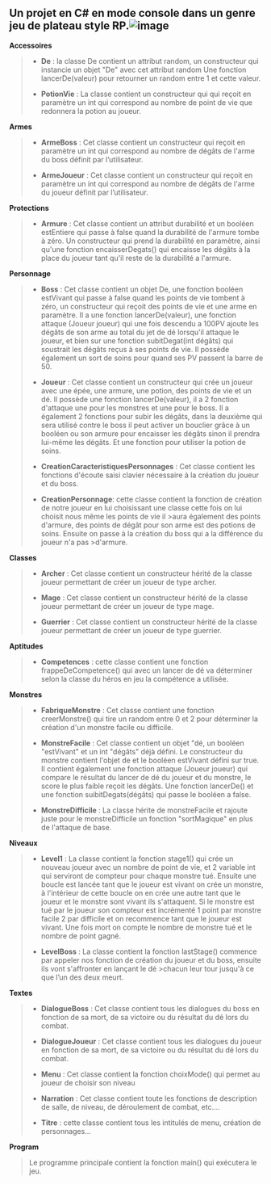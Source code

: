 
## **Un projet en C# en mode console dans un genre jeu de plateau style RP.**![image](https://drive.google.com/uc?export=view&id=1XXs8drcpX371W4PCOpYW1FJXsVeAtcXd)



**Accessoires**
> - **De** : la classe De contient un attribut random, un constructeur qui instancie un objet "De" avec cet attribut random Une fonction
> lancerDe(valeur) pour retourner un random entre 1 et cette valeur.
> 
> - **PotionVie** : La classe contient un constructeur qui qui reçoit en paramètre un int qui correspond au nombre de point de vie que
> redonnera la potion au joueur.

**Armes**
> - **ArmeBoss** : Cet classe contient un constructeur qui reçoit en paramètre un int qui correspond au nombre de dégâts de l'arme du boss
> définit par l’utilisateur.
> 
> - **ArmeJoueur** : Cet classe contient un constructeur qui reçoit en paramètre un int qui correspond au nombre de dégâts de l'arme du
> joueur définit par l’utilisateur.

**Protections**
> - **Armure** : Cet classe contient un attribut durabilité et un booléen estEntiere qui passe à false quand la durabilité de l'armure tombe à zéro. Un constructeur qui prend la durabilité en paramètre, ainsi qu'une fonction encaisserDegats() qui encaisse les dégâts à la place du joueur tant qu'il reste de la durabilité a l'armure.

**Personnage** 
> - **Boss** : Cet classe contient un objet De, une fonction booléen estVivant qui passe à false quand les points de vie tombent à zéro, un constructeur qui reçoit des points de vie et une arme en paramètre. Il a une fonction lancerDe(valeur), une fonction attaque (Joueur joueur) qui une fois descendu a 100PV ajoute les dégâts de son arme au total du jet de dé lorsqu'il attaque le joueur, et bien sur une fonction subitDegat(int dégâts) qui soustrait les dégâts reçus à ses points de vie. Il possède également un sort de soins pour quand ses PV passent la barre de 50.
>
> - **Joueur** : Cet classe contient un constructeur qui crée un joueur avec une épée, une armure, une potion, des points de vie et un dé. Il possède une fonction lancerDe(valeur), il a 2 fonction d'attaque une pour les monstres et une pour le boss. Il a également 2 fonctions pour subir les dégâts, dans la deuxième qui sera utilisé contre le boss il peut activer un bouclier grâce à un booléen ou son armure pour encaisser les dégâts sinon il prendra lui-même les dégâts. Et une fonction pour utiliser la potion de soins.
>
> - **CreationCaracteristiquesPersonnages** : Cet classe contient les fonctions d'écoute saisi clavier nécessaire à la création du joueur et du boss.
>
> - **CreationPersonnage**: cette classe contient la fonction de création de notre joueur en lui choisissant une classe cette fois on lui choisit nous même les points de vie il >aura également des points d'armure, des points de dégât pour son arme est des potions de soins. Ensuite on passe à la création du boss qui a la différence du joueur n'a pas >d'armure.

**Classes**
> - **Archer** : Cet classe contient un constructeur hérité de la classe joueur permettant de créer un joueur de type archer.
> 
> - **Mage** : Cet classe contient un constructeur hérité de la classe joueur permettant de créer un joueur de type mage.
> 
> - **Guerrier** : Cet classe contient un constructeur hérité de la classe joueur permettant de créer un joueur de type guerrier.

**Aptitudes**
> - **Competences** : cette classe contient une fonction frappeDeCompetence() qui avec un lancer de dé va déterminer selon la classe du héros en jeu la compétence a utilisée.

**Monstres**
> - **FabriqueMonstre** : Cet classe contient une fonction creerMonstre() qui tire un random entre 0 et 2 pour déterminer la
> création d'un monstre facile ou difficile.
> 
> - **MonstreFacile** : Cet classe contient un objet "dé, un booléen "estVivant" et un int "dégâts" déjà défini. Le constructeur du monstre
> contient l'objet de et le booléen estVivant défini sur true. Il
> contient également une fonction attaque (Joueur joueur) qui compare le
> résultat du lancer de dé du joueur et du monstre, le score le plus
> faible reçoit les dégâts. Une fonction lancerDe() et une fonction
> suibitDegats(dégâts) qui passe le booléen a false.
> 
> - **MonstreDifficile** : La classe hérite de monstreFacile et rajoute juste pour le monstreDifficile un fonction "sortMagique" en plus de
> l'attaque de base.

**Niveaux**
> - **Level1** : La classe contient la fonction stage1() qui crée un nouveau joueur avec un nombre de point de vie, et 2 variable int qui
> serviront de compteur pour chaque monstre tué. Ensuite une boucle est
> lancée tant que le joueur est vivant on crée un monstre, à l'intérieur
> de cette boucle on en crée une autre tant que le joueur et le monstre
> sont vivant ils s'attaquent. Si le monstre est tué par le joueur son
> compteur est incrémenté 1 point par monstre facile 2 par difficile et
> on recommence tant que le joueur est vivant. Une fois mort on compte
> le nombre de monstre tué et le nombre de point gagné.
> 
> - **LevelBoss** : La classe contient la fonction lastStage() commence par appeler nos fonction de création du joueur et du boss, ensuite  ils vont s'affronter en lançant le dé >chacun leur tour jusqu'à ce que l’un des deux meurt.

**Textes**
> - **DialogueBoss** : Cet classe contient tous les dialogues du boss en fonction de sa mort, de sa victoire ou du résultat du dé lors du   
> combat.
>    
>  - **DialogueJoueur** : Cet classe contient tous les dialogues du joueur en fonction de sa mort, de sa victoire ou du résultat du dé
> lors du combat.
>    
>  - **Menu** : Cet classe contient la fonction choixMode() qui permet au joueur de choisir son niveau    
>  
>  - **Narration** : Cet classe contient toute les fonctions de description de salle, de niveau, de déroulement de combat, etc.…
>
> - **Titre** : cette classe contient tous les intitulés de menu, création de personnages…

**Program** 
> Le programme principale contient la fonction main() qui exécutera le jeu.

